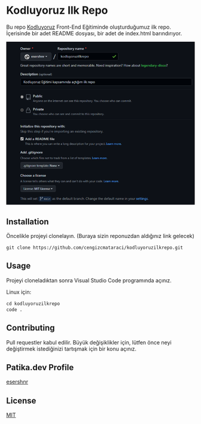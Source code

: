 # Kodluyoruz Ilk Repo

Bu repo [Kodluyoruz](*https://www.kodluyoruz.org/*) Front-End Eğitiminde oluşturduğumuz ilk repo. İçerisinde bir adet README dosyası, bir adet de index.html barındırıyor.

![Imaj](https://raw.githubusercontent.com/esershnr/kodluyoruzilkrepo/main/figures/github.png)



## Installation

Öncelikle projeyi clonelayın. (Buraya sizin reponuzdan aldığınız link gelecek)

```
git clone https://github.com/cengizcmataraci/kodluyoruzilkrepo.git
```



## Usage

Projeyi cloneladıktan sonra Visual Studio Code programında açınız.

Linux için:

```
cd kodluyoruzilkrepo
code .
```



## Contributing

Pull requestler kabul edilir. Büyük değişiklikler için, lütfen önce neyi değiştirmek istediğinizi tartışmak için bir konu açınız.


## Patika.dev Profile

[esershnr](https://app.patika.dev/esershnr)

## License

[MIT](https://choosealicense.com/licenses/mit/)

